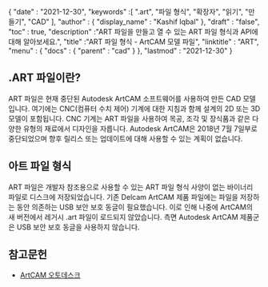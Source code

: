 {
  "date" : "2021-12-30",
  "keywords" :[ ".art", "파일 형식", "확장자", "읽기", "만들기", "CAD" ],
  "author" : {
    "display_name" : "Kashif Iqbal"
},
  "draft" : "false",
  "toc" : true,
  "description" :"ART 파일을 만들고 열 수 있는 ART 파일 형식과 API에 대해 알아보세요.",
  "title" :"ART 파일 형식 - ArtCAM 모델 파일",
  "linktitle" : "ART",
  "menu" : {
    "docs" : {
      "parent" : "cad"
}
},
  "lastmod" : "2021-12-30"
}

## .ART 파일이란?

ART 파일은 현재 중단된 Autodesk ArtCAM 소프트웨어를 사용하여 만든 CAD 모델입니다. 여기에는 CNC(컴퓨터 수치 제어) 기계에 대한 지침과 함께 설계의 2D 또는 3D 모델이 포함됩니다. CNC 기계는 ART 파일을 사용하여 목공, 조각 및 장식품과 같은 다양한 유형의 재료에서 디자인을 자릅니다. Autodesk ArtCAM은 2018년 7월 7일부로 중단되었으며 향후 릴리스 또는 업데이트에 대해 사용할 수 있는 계획이 없습니다.

## 아트 파일 형식

ART 파일은 개발자 참조용으로 사용할 수 있는 ART 파일 형식 사양이 없는 바이너리 파일로 디스크에 저장되었습니다. 기존 Delcam ArtCAM 제품 파일에는 파일을 저장하는 동안 의존하는 USB 보안 보호 동글이 필요했습니다. 이로 인해 나중에 ArtCAM의 새 버전에서 레거시 .art 파일이 로드되지 않았습니다. 측면 Autodesk ArtCAM 제품군은 USB 보안 보호 동글을 사용하지 않습니다.

## 참고문헌

* [ArtCAM 오토데스크](https://www.autodesk.com/products/artcam/overview)


